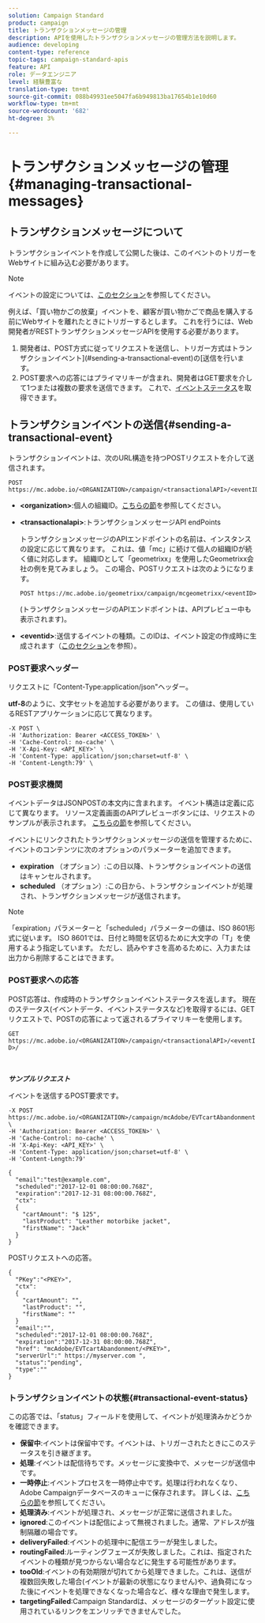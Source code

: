 ```yaml
---
solution: Campaign Standard
product: campaign
title: トランザクションメッセージの管理
description: APIを使用したトランザクションメッセージの管理方法を説明します。
audience: developing
content-type: reference
topic-tags: campaign-standard-apis
feature: API
role: データエンジニア
level: 経験豊富な
translation-type: tm+mt
source-git-commit: 088b49931ee5047fa6b949813ba17654b1e10d60
workflow-type: tm+mt
source-wordcount: '682'
ht-degree: 3%

---
```



# トランザクションメッセージの管理 {#managing-transactional-messages}

## トランザクションメッセージについて

トランザクションイベントを作成して公開した後は、このイベントのトリガーをWebサイトに組み込む必要があります。

>[!NOTE]
>
>イベントの設定については、[このセクション](../../channels/using/configuring-transactional-event.md)を参照してください。

例えば、「買い物かごの放棄」イベントを、顧客が買い物かごで商品を購入する前にWebサイトを離れたときにトリガーするとします。 これを行うには、Web開発者がRESTトランザクションメッセージAPIを使用する必要があります。

1. 開発者は、POST方式に従ってリクエストを送信し、トリガー方式はトランザクションイベント](#sending-a-transactional-event)の[送信を行います。
1. POST要求への応答にはプライマリキーが含まれ、開発者はGET要求を介して1つまたは複数の要求を送信できます。 これで、[イベントステータス](#transactional-event-status)を取得できます。

## トランザクションイベントの送信{#sending-a-transactional-event}

トランザクションイベントは、次のURL構造を持つPOSTリクエストを介して送信されます。

```
POST https://mc.adobe.io/<ORGANIZATION>/campaign/<transactionalAPI>/<eventID>
```

* **&lt;organization>**:個人の組織ID。[こちらの節](../../api/using/must-read.md)を参照してください。

* **&lt;transactionalapi>**:トランザクションメッセージAPI endPoints

   トランザクションメッセージのAPIエンドポイントの名前は、インスタンスの設定に応じて異なります。 これは、値「mc」に続けて個人の組織IDが続く値に対応します。 組織IDとして「geometrixx」を使用したGeometrixx会社の例を見てみましょう。 この場合、POSTリクエストは次のようになります。

   `POST https://mc.adobe.io/geometrixx/campaign/mcgeometrixx/<eventID>`

   (トランザクションメッセージのAPIエンドポイントは、APIプレビュー中も表示されます)。

* **&lt;eventid>**:送信するイベントの種類。このIDは、イベント設定の作成時に生成されます（[このセクション](../../channels/using/configuring-transactional-event.md#creating-an-event)を参照）。

### POST要求ヘッダー

リクエストに「Content-Type:application/json&quot;ヘッダー。

**utf-8**&#x200B;のように、文字セットを追加する必要があります。 この値は、使用しているRESTアプリケーションに応じて異なります。

```
-X POST \
-H 'Authorization: Bearer <ACCESS_TOKEN>' \
-H 'Cache-Control: no-cache' \
-H 'X-Api-Key: <API_KEY>' \
-H 'Content-Type: application/json;charset=utf-8' \
-H 'Content-Length:79' \
```

### POST要求機関

イベントデータはJSONPOSTの本文内に含まれます。 イベント構造は定義に応じて異なります。 リソース定義画面のAPIプレビューボタンには、リクエストのサンプルが表示されます。 [こちらの節](../../channels/using/publishing-transactional-event.md#previewing-and-publishing-the-event)を参照してください。

イベントにリンクされたトランザクションメッセージの送信を管理するために、イベントのコンテンツに次のオプションのパラメーターを追加できます。

* **expiration** （オプション）:この日以降、トランザクションイベントの送信はキャンセルされます。
* **scheduled** （オプション）:この日から、トランザクションイベントが処理され、トランザクションメッセージが送信されます。

>[!NOTE]
>
>「expiration」パラメーターと「scheduled」パラメーターの値は、ISO 8601形式に従います。 ISO 8601では、日付と時間を区切るために大文字の「T」を使用するよう指定しています。 ただし、読みやすさを高めるために、入力または出力から削除することはできます。

### POST要求への応答

POST応答は、作成時のトランザクションイベントステータスを返します。 現在のステータス(イベントデータ、イベントステータスなど)を取得するには、GETリクエストで、POSTの応答によって返されるプライマリキーを使用します。

`GET https://mc.adobe.io/<ORGANIZATION>/campaign/<transactionalAPI>/<eventID>/`

<br/>

***サンプルリクエスト***

イベントを送信するPOST要求です。

```
-X POST https://mc.adobe.io/<ORGANIZATION>/campaign/mcAdobe/EVTcartAbandonment \
-H 'Authorization: Bearer <ACCESS_TOKEN>' \
-H 'Cache-Control: no-cache' \
-H 'X-Api-Key: <API_KEY>' \
-H 'Content-Type: application/json;charset=utf-8' \
-H 'Content-Length:79'

{
  "email":"test@example.com",
  "scheduled":"2017-12-01 08:00:00.768Z",
  "expiration":"2017-12-31 08:00:00.768Z",
  "ctx":
  {
    "cartAmount": "$ 125",
    "lastProduct": "Leather motorbike jacket",
    "firstName": "Jack"
  }
}
```

POSTリクエストへの応答。

```
{
  "PKey":"<PKEY>",
  "ctx":
  {
    "cartAmount": "",
    "lastProduct": "",
    "firstName": ""
  }
  "email":"",
  "scheduled":"2017-12-01 08:00:00.768Z",
  "expiration":"2017-12-31 08:00:00.768Z",
  "href": "mcAdobe/EVTcartAbandonment/<PKEY>",
  "serverUrl":" https://myserver.com ",
  "status":"pending",
  "type":""
}
```

### トランザクションイベントの状態{#transactional-event-status}

この応答では、「status」フィールドを使用して、イベントが処理済みかどうかを確認できます。

* **保留中**:イベントは保留中です。イベントは、トリガーされたときにこのステータスを引き継ぎます。
* **処理**:イベントは配信待ちです。メッセージに変換中で、メッセージが送信中です。
* **一時停止**:イベントプロセスを一時停止中です。処理は行われなくなり、Adobe Campaignデータベースのキューに保存されます。 詳しくは、[こちらの節](../../channels/using/publishing-transactional-message.md#suspending-a-transactional-message-publication)を参照してください。
* **処理済み**:イベントが処理され、メッセージが正常に送信されました。
* **ignored**:このイベントは配信によって無視されました。通常、アドレスが強制隔離の場合です。
* **deliveryFailed**:イベントの処理中に配信エラーが発生しました。
* **routingFailed**:ルーティングフェーズが失敗しました。これは、指定されたイベントの種類が見つからない場合などに発生する可能性があります。
* **tooOld**:イベントの有効期限が切れてから処理できました。これは、送信が複数回失敗した場合(イベントが最新の状態になりません)や、過負荷になった後にイベントを処理できなくなった場合など、様々な理由で発生します。
* **targetingFailed**:Campaign Standardは、メッセージのターゲット設定に使用されているリンクをエンリッチできませんでした。
